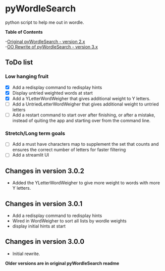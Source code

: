 # pyWordleSearch
python script to help me out in wordle.

**Table of Contents**

-[Original pyWordleSearch - version 2.x](originalPWS.md)  
-[OO Rewrite of pyWordleSearch - version 3.x](OORewrite.md)

## ToDo list

### Low hanging fruit

- [x] Add a redisplay command to redisplay hints
- [x] Display untried weighted words at start
- [x] Add a YLetterWordWeigher that gives additional weight to Y letters.
- [ ] Add a UntriedLetterWordWeigher that gives additional weight to untried letters
- [ ] Add a restart command to start over after finishing, or after a mistake, instead of quiting the app and starting over from the command line.
### Stretch/Long term goals
- [ ] Add a must have characters map to supplement the set that counts and ensures the correct number of letters for faster filtering
- [ ] Add a streamlit UI 

## Changes in version 3.0.2

- Added the YLetterWordWeigher to give more weight to words with more Y letters. 

## Changes in version 3.0.1

- Add a redisplay command to redisplay hints
- Wired in WordWeigher to sort all lists by wordle weights
- display initial hints at start

## Changes in version 3.0.0

- Initial rewrite. 

**Older versions are in original pyWordleSearch readme**